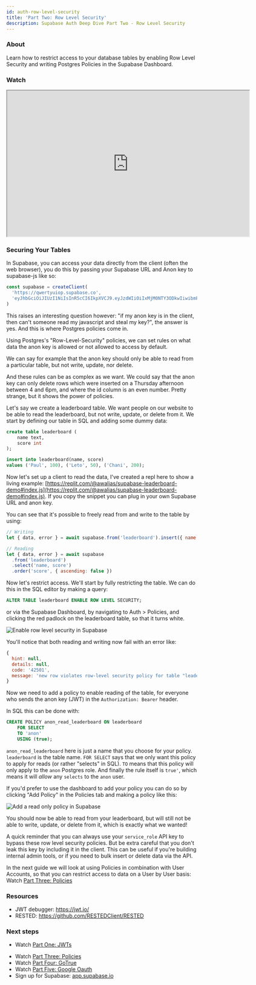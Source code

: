 ```yaml
---
id: auth-row-level-security
title: 'Part Two: Row Level Security'
description: Supabase Auth Deep Dive Part Two - Row Level Security
---
```


### About

Learn how to restrict access to your database tables by enabling Row Level Security and writing Postgres Policies in the Supabase Dashboard.

### Watch

<iframe className="w-full video-with-border" width="640" height="385" src="https://www.youtube-nocookie.com/embed/qY_iQ10IUhs" frameBorder="1" allow="accelerometer; autoplay; clipboard-write; encrypted-media; gyroscope; picture-in-picture" allowFullScreen></iframe>

### Securing Your Tables

In Supabase, you can access your data directly from the client (often the web browser), you do this by passing your Supabase URL and Anon key to supabase-js like so:

```js
const supabase = createClient(
  'https://qwertyuiop.supabase.co',
  'eyJhbGciOiJIUzI1NiIsInR5cCI6IkpXVCJ9.eyJzdWIiOiIxMjM0NTY3ODkwIiwibmFtZSI6IkpvaG4gRG9lIiwiaWF0IjoxNTE2MjM5MDIyfQ.SflKxwRJSMeKKF2QT4fwpMeJf36POk6yJV_adQssw5c'
)
```

This raises an interesting question however: "if my anon key is in the client, then can't someone read my javascript and steal my key?", the answer is yes. And this is where Postgres policies come in.

Using Postgres's "Row-Level-Security" policies, we can set rules on what data the anon key is allowed or not allowed to access by default.

We can say for example that the anon key should only be able to read from a particular table, but not write, update, nor delete.

And these rules can be as complex as we want. We could say that the anon key can only delete rows which were inserted on a Thursday afternoon between 4 and 6pm, and where the id column is an even number. Pretty strange, but it shows the power of policies.

Let's say we create a leaderboard table. We want people on our website to be able to read the leaderboard, but not write, update, or delete from it. We start by defining our table in SQL and adding some dummy data:

```sql
create table leaderboard (
    name text,
    score int
);

insert into leaderboard(name, score)
values ('Paul', 100), ('Leto', 50), ('Chani', 200);
```

Now let's set up a client to read the data, I've created a repl here to show a living example: [https://replit.com/@awalias/supabase-leaderboard-demo#index.js](https://replit.com/@awalias/supabase-leaderboard-demo#index.js). If you copy the snippet you can plug in your own Supabase URL and anon key.

You can see that it's possible to freely read from and write to the table by using:

```js
// Writing
let { data, error } = await supabase.from('leaderboard').insert({ name: 'Bob', score: 99999 })

// Reading
let { data, error } = await supabase
  .from('leaderboard')
  .select('name, score')
  .order('score', { ascending: false })
```

Now let's restrict access. We'll start by fully restricting the table. We can do this in the SQL editor by making a query:

```sql
ALTER TABLE leaderboard ENABLE ROW LEVEL SECURITY;
```

or via the Supabase Dashboard, by navigating to Auth > Policies, and clicking the red padlock on the leaderboard table, so that it turns white.

![Enable row level security in Supabase](/img/auth-deep-dive-2.png)

You'll notice that both reading and writing now fail with an error like:

```jsx
{
  hint: null,
  details: null,
  code: '42501',
  message: 'new row violates row-level security policy for table "leaderboard"'
}
```

Now we need to add a policy to enable reading of the table, for everyone who sends the anon key (JWT) in the `Authorization: Bearer` header.

In SQL this can be done with:

```sql
CREATE POLICY anon_read_leaderboard ON leaderboard
    FOR SELECT
    TO 'anon'
    USING (true);
```

`anon_read_leaderboard` here is just a name that you choose for your policy. `leaderboard` is the table name. `FOR SELECT` says that we only want this policy to apply for reads (or rather "selects" in SQL). `TO` means that this policy will only apply to the `anon` Postgres role. And finally the rule itself is `true'`, which means it will _allow_ any `selects` to the `anon` user.

If you'd prefer to use the dashboard to add your policy you can do so by clicking "Add Policy" in the Policies tab and making a policy like this:

![Add a read only policy in Supabase](/img/auth-deep-dive-2-2.png)

You should now be able to read from your leaderboard, but will still not be able to write, update, or delete from it, which is exactly what we wanted!

A quick reminder that you can always use your `service_role` API key to bypass these row level security policies. But be extra careful that you don't leak this key by including it in the client. This can be useful if you're building internal admin tools, or if you need to bulk insert or delete data via the API.

In the next guide we will look at using Policies in combination with User Accounts, so that you can restrict access to data on a User by User basis: Watch [Part Three: Policies](/docs/learn/auth-deep-dive/auth-policies)

### Resources

- JWT debugger: https://jwt.io/
- RESTED: https://github.com/RESTEDClient/RESTED

### Next steps

- Watch [Part One: JWTs](/docs/learn/auth-deep-dive/auth-deep-dive-jwts)
<!-- - Watch [Part Two: Row Level Security](/docs/learn/auth-deep-dive/auth-row-level-security) -->
- Watch [Part Three: Policies](/docs/learn/auth-deep-dive/auth-policies)
- Watch [Part Four: GoTrue](/docs/learn/auth-deep-dive/auth-gotrue)
- Watch [Part Five: Google Oauth](/docs/learn/auth-deep-dive/auth-google-oauth)
- Sign up for Supabase: [app.supabase.io](https://app.supabase.io)
